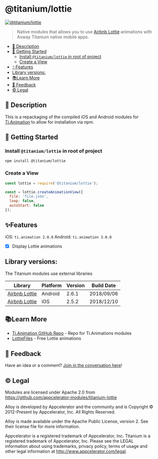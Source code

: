 # @titanium/lottie

[![@titanium/lottie](https://img.shields.io/npm/v/@titanium/lottie.png)](https://www.npmjs.com/package/@titanium/lottie)


> Native modules that allows you to use [Airbnb Lottie](https://airbnb.design/lottie/) animations with Axway Titanium native mobile apps.

- [📝 Description](#-Description)
- [🚀 Getting Started](#-Getting-Started)
	- [Install `@titanium/lottie` in root of project](#Install-titaniumlottie-in-root-of-project)
	- [Create a View](#Create-a-View)
- [✨Features](#Features)
- [Library versions:](#Library-versions)
- [📚Learn More](#Learn-More)
- [📣 Feedback](#-Feedback)
- [©️ Legal](#️-Legal)


## 📝 Description

This is a repackaging of the compiled iOS and Android modules for [Ti.Animation](https://github.com/m1ga/ti.animation) to allow for installation via npm.

## 🚀 Getting Started

### Install `@titanium/lottie` in root of project

```
npm install @titanium/lottie
```


### Create a View

```js
const lottie = require('@titanium/lottie');

const = lottie.createAnimationView({
  file: 'file.json',
  loop: false,
  autoStart: false
});
```


## ✨Features

iOS: `ti.animation 2.0.0`
Android: `ti.animation 3.0.0`

* [x] Display Lottie animations

## Library versions:

The Titanium modules use external libraries

|Library|Platform|Version|Build Date|
|---|---|---|---|
| [Airbnb Lottie](https://github.com/airbnb/lottie-android) | Android | 2.6.1 | 2018/09/06 |
| [Airbnb Lottie](https://github.com/airbnb/lottie-ios) | iOS | 2.5.2 | 2018/12/10 |





## 📚Learn More

- [Ti.Animation GitHub Repo](https://github.com/m1ga/ti.animation) - Repo for Ti.Animations modules
- [LottieFiles](http://www.lottiefiles.com/) - Free Lottie animations


## 📣 Feedback

Have an idea or a comment?  [Join in the conversation here](https://github.com/brentonhouse/titanium-lottie/issues)! 

## ©️ Legal

Modules are licensed under Apache 2.0 from https://github.com/appcelerator-modules/titanium-lottie

Alloy is developed by Appcelerator and the community and is Copyright © 2012-Present by Appcelerator, Inc. All Rights Reserved.

Alloy is made available under the Apache Public License, version 2. See their license file for more information.

Appcelerator is a registered trademark of Appcelerator, Inc. Titanium is a registered trademark of Appcelerator, Inc. Please see the LEGAL information about using trademarks, privacy policy, terms of usage and other legal information at http://www.appcelerator.com/legal.
